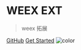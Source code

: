 # **WEEX EXT**

> weex 拓展

[GitHub](https://github.com/weexext)
[Get Started](首页/)
![color](#f8f8f8)
